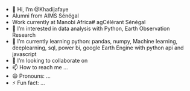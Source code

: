 - 👋 Hi, I’m @Khadijafaye
- Alumni from AIMS Sénégal
- Work currently at Manobi Africa# agCélérant Sénégal
- 👀 I’m interested in data analysis with Python, Earth Observation Research
- 🌱 I’m currently learning python: pandas, numpy, Machine learning, deeplearning, sql, power bi, google Earth Engine with python api and javascript
- 💞️ I’m looking to collaborate on 
- 📫 How to reach me ...
- 😄 Pronouns: ...
- ⚡ Fun fact: ...

<!---
Khadijafaye/Khadijafaye is a ✨ special ✨ repository because its `README.md` (this file) appears on your GitHub profile.
You can click the Preview link to take a look at your changes.
--->
